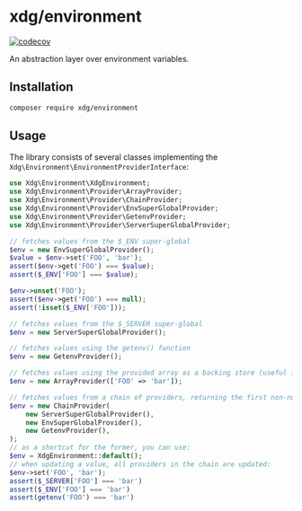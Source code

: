 # xdg/environment

[![codecov](https://codecov.io/gh/php-xdg/environment/branch/main/graph/badge.svg?token=QE672UK2ZG)](https://codecov.io/gh/php-xdg/environment)

An abstraction layer over environment variables.

## Installation

```sh
composer require xdg/environment
```

## Usage

The library consists of several classes implementing the `Xdg\Environment\EnvironmentProviderInterface`:

```php
use Xdg\Environment\XdgEnvironment;
use Xdg\Environment\Provider\ArrayProvider;
use Xdg\Environment\Provider\ChainProvider;
use Xdg\Environment\Provider\EnvSuperGlobalProvider;
use Xdg\Environment\Provider\GetenvProvider;
use Xdg\Environment\Provider\ServerSuperGlobalProvider;

// fetches values from the $_ENV super-global
$env = new EnvSuperGlobalProvider();
$value = $env->set('FOO', 'bar');
assert($env->get('FOO') === $value);
assert($_ENV['FOO'] === $value);

$env->unset('FOO');
assert($env->get('FOO') === null);
assert(!isset($_ENV['FOO']));

// fetches values from the $_SERVER super-global
$env = new ServerSuperGlobalProvider();

// fetches values using the getenv() function
$env = new GetenvProvider();

// fetches values using the provided array as a backing store (useful for testing)
$env = new ArrayProvider(['FOO' => 'bar']);

// fetches values from a chain of providers, returning the first non-null value found.
$env = new ChainProvider(
    new ServerSuperGlobalProvider(),
    new EnvSuperGlobalProvider(),
    new GetenvProvider(),
);
// as a shortcut for the former, you can use:
$env = XdgEnvironment::default();
// when updating a value, all providers in the chain are updated:
$env->set('FOO', 'bar');
assert($_SERVER['FOO'] === 'bar')
assert($_ENV['FOO'] === 'bar')
assert(getenv('FOO') === 'bar')
```
